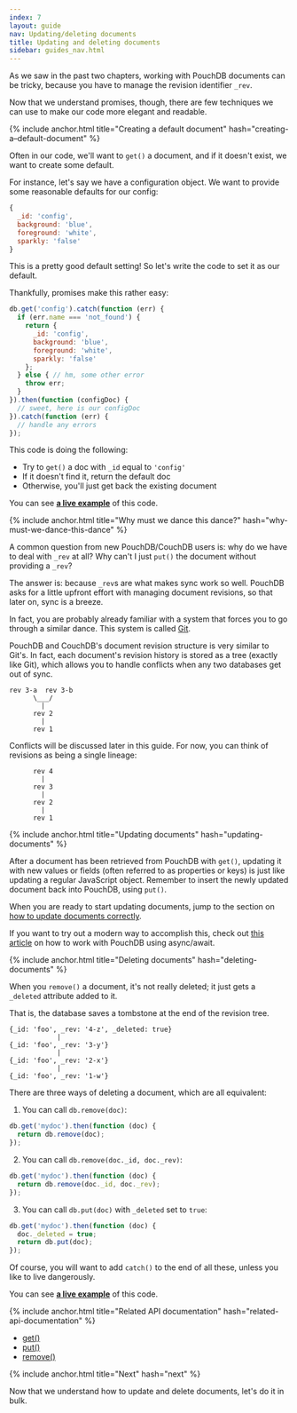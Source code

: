 ```yaml
---
index: 7
layout: guide
nav: Updating/deleting documents
title: Updating and deleting documents
sidebar: guides_nav.html
---
```


As we saw in the past two chapters, working with PouchDB documents can be tricky, because you have to manage the revision identifier `_rev`.

Now that we understand promises, though, there are few techniques we can use to make our code more elegant and readable.

{% include anchor.html title="Creating a default document" hash="creating-a–default-document" %}

Often in our code, we'll want to `get()` a document, and if it doesn't exist, we want to create some default.

For instance, let's say we have a configuration object. We want to provide some reasonable defaults for our config:

```js
{
  _id: 'config',
  background: 'blue',
  foreground: 'white',
  sparkly: 'false'
}
```

This is a pretty good default setting! So let's write the code to set it as our default.

Thankfully, promises make this rather easy:

```js
db.get('config').catch(function (err) {
  if (err.name === 'not_found') {
    return {
      _id: 'config',
      background: 'blue',
      foreground: 'white',
      sparkly: 'false'
    };
  } else { // hm, some other error
  	throw err;
  }
}).then(function (configDoc) {
  // sweet, here is our configDoc
}).catch(function (err) {
  // handle any errors
});
```

This code is doing the following:

* Try to `get()` a doc with `_id` equal to `'config'`
* If it doesn't find it, return the default doc
* Otherwise, you'll just get back the existing document

You can see **[a live example](http://bl.ocks.org/nolanlawson/0a01d466b2d331cf7e25)** of this code.

{% include anchor.html title="Why must we dance this dance?" hash="why-must-we-dance-this-dance" %}

A common question from new PouchDB/CouchDB users is: why do we have to deal with `_rev` at all? Why can't I just `put()` the document without providing a `_rev`?

The answer is: because `_rev`s are what makes sync work so well. PouchDB asks for a little upfront effort with managing document revisions, so that later on, sync is a breeze.

In fact, you are probably already familiar with a system that forces you to go through a similar dance. This system is called [Git](http://www.git-scm.com/).

PouchDB and CouchDB's document revision structure is very similar to Git's. In fact, each document's revision history is stored as a tree (exactly like Git), which allows you to handle conflicts when any two databases get out of sync.

```
rev 3-a  rev 3-b
      \___/
        |
      rev 2
        |
      rev 1
```

Conflicts will be discussed later in this guide. For now, you can think of revisions as being a single lineage:

```
      rev 4
        |
      rev 3
        |
      rev 2
        |
      rev 1
```

{% include anchor.html title="Updating documents" hash="updating-documents" %}

After a document has been retrieved from PouchDB with `get()`, updating it with new values or fields (often referred to as properties or keys) is just like updating a regular JavaScript object. Remember to insert the newly updated document back into PouchDB, using `put()`.

When you are ready to start updating documents, jump to the section on [how to update documents correctly](/guides/documents.html#updating-documents-correctly).

If you want to try out a modern way to accomplish this, check out [this article](/2015/03/05/taming-the-async-beast-with-es7.html) on how to work with PouchDB using async/await.

{% include anchor.html title="Deleting documents" hash="deleting-documents" %}

When you `remove()` a document, it's not really deleted; it just gets a `_deleted` attribute added to it.

That is, the database saves a tombstone at the end of the revision tree.

```
{_id: 'foo', _rev: '4-z', _deleted: true}
            |
{_id: 'foo', _rev: '3-y'}
            |
{_id: 'foo', _rev: '2-x'}
            |
{_id: 'foo', _rev: '1-w'}
```

There are three ways of deleting a document, which are all equivalent:

1) You can call `db.remove(doc)`:

```js
db.get('mydoc').then(function (doc) {
  return db.remove(doc);
});
```

2) You can call `db.remove(doc._id, doc._rev)`:

```js
db.get('mydoc').then(function (doc) {
  return db.remove(doc._id, doc._rev);
});
```

3) You can call `db.put(doc)` with `_deleted` set to `true`:

```js
db.get('mydoc').then(function (doc) {
  doc._deleted = true;
  return db.put(doc);
});
```

Of course, you will want to add `catch()` to the end of all these, unless you like to live dangerously.

You can see **[a live example](http://bl.ocks.org/nolanlawson/b2049ad69308e92f15bc)** of this code.

{% include anchor.html title="Related API documentation" hash="related-api-documentation" %}

* [get()](/api.html#fetch_document)
* [put()](/api.html#create_document)
* [remove()](/api.html#delete_document)

{% include anchor.html title="Next" hash="next" %}

Now that we understand how to update and delete documents, let's do it in bulk.
